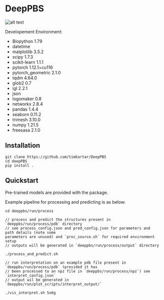 # DeepPBS

![alt text](https://github.com/timkartar/DeepPBS/blob/main/run/figs/Fig1_white.png?raw=true)

Developement Environment:

* Biopython 1.79
* datetime 
* matplotlib 3.5.2
* scipy 1.7.3
* scikit-learn 1.1.1
* pytorch 1.12.1+cu116
* pytorch_geometric 2.1.0
* tqdm 4.64.0
* glob2 0.7
* igl 2.2.1
* json
* logomaker 0.8
* networkx 2.8.4
* pandas 1.4.4
* seaborn 0.11.2
* trimesh 3.10.0
* numpy 1.21.5
* freesasa 2.1.0

## Installation

```
git clone https://github.com/timkartar/DeepPBS
cd deepPBS
pip install .
```

## Quickstart

Pre-trained models are provided with the package.

Example pipeline for processing and predicting is as below:
```
cd deeppbs/run/process

// process and predict the structures present in `deeppbs/run/process/pdb` directory
// see process_config.json and pred_config.json for parameters and path details (note some
parameters are unused) and `proc_source.sh` for required environment setup
// outputs will be generated in `deeppbs/run/process/output` directory

./process_and_predict.sh

// run interpretation on an example pdb file present in `deeppbs/run/process/pdb` (provided it has 
// been processed to an npz file in `deeppbs/run/process/npz`) see `interpret_config.json` 
// output wil be generated in `deeppbs/run/plot_scripts/interpret_output/`

./vis_interpret.sh 5x6g
```
